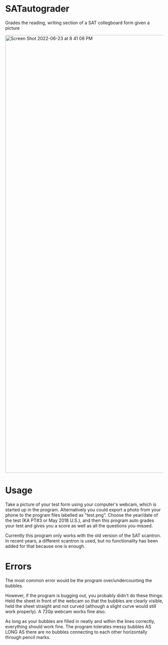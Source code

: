 # SATautograder
Grades the reading, writing section of a SAT collegboard form given a picture

<img width="1393" alt="Screen Shot 2022-06-23 at 8 41 08 PM" src="https://user-images.githubusercontent.com/85262856/175457602-e1fd2db5-dc5a-4389-b3c0-fa579a2e84f2.png">


# Usage
Take a picture of your test form using your computer's webcam, which is started up in the program. Alternatively you could export a photo from your phone to the program files labelled as "test.png". Choose the year/date of the test (KA PT#3 or May 2018 U.S.), and then this program auto grades your test and gives you a score as well as all the questions you missed.

Currently this program only works with the old version of the SAT scantron. In recent years, a different scantron is used, but no functionality has been added for that because one is enough.

# Errors

The most common error would be the program over/undercounting the bubbles.

However, if the program is bugging out, you probably didn't do these things: Held the sheet in front of the webcam so that the bubbles are clearly visible, held the sheet straight and not curved (although a slight curve would still work properly). A 720p webcam works fine also.

As long as your bubbles are filled in neatly and within the lines correctly, everything should work fine. The program tolerates messy bubbles AS LONG AS there are no bubbles connecting to each other horizontally through pencil marks.
